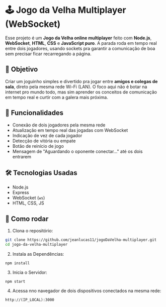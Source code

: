 # 🕹️ Jogo da Velha Multiplayer (WebSocket)

Esse projeto é um **Jogo da Velha online multiplayer** feito com **Node.js**, **WebSocket**, **HTML**, **CSS** e **JavaScript puro**. A parada roda em tempo real entre dois jogadores, usando sockets pra garantir a comunicação de boa sem precisar ficar recarregando a página.

## 📌 Objetivo

Criar um joguinho simples e divertido pra jogar entre **amigos e colegas de sala**, direto pela mesma rede Wi-Fi (LAN). O foco aqui não é botar na internet pro mundo todo, mas sim aprender os conceitos de comunicação em tempo real e curtir com a galera mais próxima.

## 🚀 Funcionalidades

- Conexão de dois jogadores pela mesma rede
- Atualização em tempo real das jogadas com WebSocket
- Indicação de vez de cada jogador
- Detecção de vitória ou empate
- Botão de reinício de jogo
- Mensagem de "Aguardando o oponente conectar..." até os dois entrarem

## 🛠️ Tecnologias Usadas

- Node.js
- Express
- WebSocket (`ws`)
- HTML, CSS, JS

## 📡 Como rodar

1. Clona o repositório:
```bash
git clone https://github.com/jeanlucas11/jogoDaVelha-multiplayer.git
cd jogo-da-velha-multiplayer
```
2. Instala as Dependências:
```b
npm install
```
3. Inicia o Servidor:
```b
npm start
```
4. Acessa nno navegador de dois dispositivos conectados na mesma rede:
```b
http://(IP_LOCAL):3000
```
